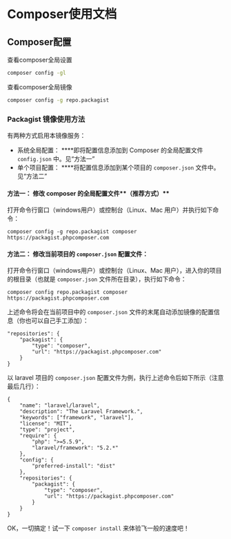 # Composer使用文档

## Composer配置

 查看composer全局设置

```bash
composer config -gl
```

查看composer全局镜像

```bash
composer config -g repo.packagist
```

### Packagist 镜像使用方法

有两种方式启用本镜像服务：

* 系统全局配置： ****即将配置信息添加到 Composer 的全局配置文件 `config.json` 中。见“方法一”
* 单个项目配置： ****将配置信息添加到某个项目的 `composer.json` 文件中。见“方法二”

#### **方法一：** 修改 composer 的全局配置文件**（推荐方式）** <a id="-composer-"></a>

打开命令行窗口（windows用户）或控制台（Linux、Mac 用户）并执行如下命令：

```text
composer config -g repo.packagist composer https://packagist.phpcomposer.com
```

#### **方法二：** 修改当前项目的 `composer.json` 配置文件： <a id="-composer-json-"></a>

打开命令行窗口（windows用户）或控制台（Linux、Mac 用户），进入你的项目的根目录（也就是 `composer.json` 文件所在目录），执行如下命令：

```text
composer config repo.packagist composer https://packagist.phpcomposer.com
```

上述命令将会在当前项目中的 `composer.json` 文件的末尾自动添加镜像的配置信息（你也可以自己手工添加）：

```text
"repositories": {
    "packagist": {
        "type": "composer",
        "url": "https://packagist.phpcomposer.com"
    }
}
```

 以 laravel 项目的 `composer.json` 配置文件为例，执行上述命令后如下所示（注意最后几行）：

```text
{
    "name": "laravel/laravel",
    "description": "The Laravel Framework.",
    "keywords": ["framework", "laravel"],
    "license": "MIT",
    "type": "project",
    "require": {
        "php": ">=5.5.9",
        "laravel/framework": "5.2.*"
    },
    "config": {
        "preferred-install": "dist"
    },
    "repositories": {
        "packagist": {
            "type": "composer",
            "url": "https://packagist.phpcomposer.com"
        }
    }
}
```

 OK，一切搞定！试一下 `composer install` 来体验飞一般的速度吧！



